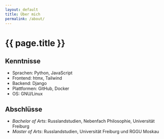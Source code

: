 ```yaml
---
layout: default
title: Über mich
permalink: /about/
---
```

# {{ page.title }}

## Kenntnisse
- Sprachen:     <span class="font-medium">Python, JavaScript</span>
- Frontend:     <span class="font-medium">htmx, Tailwind</span>
- Backend:      <span class="font-medium">Django</span>
- Plattformen:  <span class="font-medium">GitHub, Docker</span>
- OS:           <span class="font-medium">GNU/Linux</span>

## Abschlüsse
- *Bachelor of Arts*: Russlandstudien, Nebenfach Philosophie, Universität Freiburg
- *Master of Arts*: Russlandstudien, Universität Freiburg und RGGU Moskau
